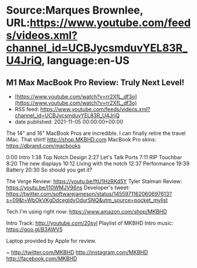 # Source:Marques Brownlee, URL:https://www.youtube.com/feeds/videos.xml?channel_id=UCBJycsmduvYEL83R_U4JriQ, language:en-US

## M1 Max MacBook Pro Review: Truly Next Level!
 - [https://www.youtube.com/watch?v=rr2XfL_df3o](https://www.youtube.com/watch?v=rr2XfL_df3o)
 - RSS feed: https://www.youtube.com/feeds/videos.xml?channel_id=UCBJycsmduvYEL83R_U4JriQ
 - date published: 2021-11-05 00:00:00+00:00

The 14" and 16" MacBook Pros are incredible. I can finally retire the travel iMac.
That shirt! http://shop.MKBHD.com
MacBook Pro skins: https://dbrand.com/macbooks

0:00 Intro
1:38 Top Notch Design
2:27 Let's Talk Ports
7:11 RIP Touchbar
8:20 The new displays
10:12 Living with the notch
12:37 Performance
19:39 Battery
20:30 So should you get it?

The Verge Review: https://youtu.be/ftU1HzBKd5Y
Tyler Stalman Review: https://youtu.be/I10WMJV96ns
Developer's tweet: https://twitter.com/softwarejameson/status/1455971162060697613?s=09&t=WbOkVKgDdcegIdyOdurSNQ&utm_source=pocket_mylist

Tech I'm using right now: https://www.amazon.com/shop/MKBHD

Intro Track: http://youtube.com/20syl
Playlist of MKBHD Intro music: https://goo.gl/B3AWV5

Laptop provided by Apple for review.

~
http://twitter.com/MKBHD
http://instagram.com/MKBHD
http://facebook.com/MKBHD

